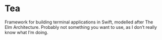 # Tea

Framework for building terminal applications in Swift, modelled after The Elm Architecture. Probably not something you want to use, as I don’t really know what I’m doing.
